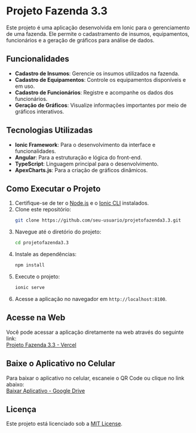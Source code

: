 # Projeto Fazenda 3.3

Este projeto é uma aplicação desenvolvida em Ionic para o gerenciamento de uma fazenda. Ele permite o cadastramento de insumos, equipamentos, funcionários e a geração de gráficos para análise de dados.

## Funcionalidades

- **Cadastro de Insumos**: Gerencie os insumos utilizados na fazenda.
- **Cadastro de Equipamentos**: Controle os equipamentos disponíveis e em uso.
- **Cadastro de Funcionários**: Registre e acompanhe os dados dos funcionários.
- **Geração de Gráficos**: Visualize informações importantes por meio de gráficos interativos.

## Tecnologias Utilizadas

- **Ionic Framework**: Para o desenvolvimento da interface e funcionalidades.
- **Angular**: Para a estruturação e lógica do front-end.
- **TypeScript**: Linguagem principal para o desenvolvimento.
- **ApexCharts.js**: Para a criação de gráficos dinâmicos.

## Como Executar o Projeto

1. Certifique-se de ter o [Node.js](https://nodejs.org/) e o [Ionic CLI](https://ionicframework.com/docs/cli) instalados.
2. Clone este repositório:
    ```bash
    git clone https://github.com/seu-usuario/projetofazenda3.3.git
    ```
3. Navegue até o diretório do projeto:
    ```bash
    cd projetofazenda3.3
    ```
4. Instale as dependências:
    ```bash
    npm install
    ```
5. Execute o projeto:
    ```bash
    ionic serve
    ```
6. Acesse a aplicação no navegador em `http://localhost:8100`.

## Acesse na Web

Você pode acessar a aplicação diretamente na web através do seguinte link:  
[Projeto Fazenda 3.3 - Vercel](https://projetofazenda3-3.vercel.app/)

## Baixe o Aplicativo no Celular

Para baixar o aplicativo no celular, escaneie o QR Code ou clique no link abaixo:  
[Baixar Aplicativo - Google Drive](https://drive.google.com/file/d/1JqI5vlPwL3-kIywvFF59iC4QAYbkCzNP/view?usp=sharing)


## Licença

Este projeto está licenciado sob a [MIT License](LICENSE).

